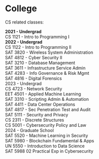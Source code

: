 # College

CS related classes:

<b>2021 - Undergrad</b>
<br>CS 1121 - Intro to Programming I
<br><b>2022 - Undergrad</b>
<br>CS 1122 - Intro to Programming II
<br>SAT 3820 - Wireless System Administration
<br>SAT 4812 - Cyber Security II
<br>SAT 3210 - Database Management
<br>SAT 3611 - Infrastructure Service Admin
<br>SAT 4283 - Info Governance & Risk Mgmt
<br>SAT 4816 - Digital Forensics
<br>2023 - Undergrad
<br>CS 4723 - Network Security
<br>EET 4501 - Applied Machine Learning
<br>SAT 3310 - Scripting Admin & Automation
<br>SAT 4411 - Data Center Operations
<br>SAT 4817 - Sec Penetration Test and Audit
<br>SAT 5111 - Security and Privacy
<br>CS 2311 - Discrete Structures
<br>CS 5001 - Cybersecurity Policy and Law
<br>2024 - Graduate School
<br>SAT 5520 - Machine Learning in Security
<br>SAT 5980 - Blockchain Fundamental & Apps
<br>UN 5550 - Introduction to Data Science
<br>SAT 5988 02 Practical Exp in Cybersecurity
